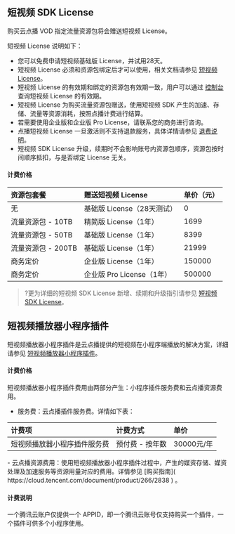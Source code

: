 ## 短视频 SDK License

购买云点播 VOD 指定流量资源包将会赠送短视频 License。

短视频 License 说明如下：

-  您可以免费申请短视频基础版 License，并试用28天。
-  短视频 License 必须和资源包绑定后才可以使用，相关文档请参见 [短视频 License](https://cloud.tencent.com/document/product/584/20333)。
-  短视频 License 的有效期和绑定的资源包有效期一致，用户可以通过 [控制台](https://console.cloud.tencent.com/vod/license) 查询短视频 License 的有效期。
- 短视频 License 为购买流量资源包赠送，使用短视频 SDK 产生的加速、存储、流量等资源消耗，按照点播计费进行结算。
- 若需要使用企业版和企业版 Pro License，请联系您的商务进行咨询。
- 点播短视频 License 一旦激活则不支持退款服务，具体详情请参见 [退费说明]( https://cloud.tencent.com/document/product/266/35787 )。
- 短视频 SDK License 升级，续期时不会影响账号内资源包顺序，资源包按时间顺序抵扣，与是否绑定 License 无关。

#### 计费价格

| 资源包套餐         | 赠送短视频 License         | 单价（元） |
| :----------------- | :------------------------- | :--------- |
| 无                 | 基础版 License（28天测试） | 0          |
| 流量资源包 - 10TB  | 精简版 License（1年）      | 1699       |
| 流量资源包 - 50TB  | 基础版 License（1年）      | 8399       |
| 流量资源包 - 200TB | 基础版 License（1年）      | 21999      |
| 商务定价           | 企业版 License（1年）      | 150000     |
| 商务定价           | 企业版 Pro License（1年）  | 500000     |

>?更为详细的短视频 SDK License 新增、续期和升级指引请参见 [短视频 SDK License](https://cloud.tencent.com/document/product/266/49924)。
## 短视频播放器小程序插件

短视频播放器小程序插件是云点播提供的短视频在小程序端播放的解决方案，详细请参见 [短视频播放器小程序插件](https://cloud.tencent.com/document/product/266/36849)。

#### 计费价格

短视频播放器小程序插件费用由两部分产生：小程序插件服务费和云点播资源费用。  

- 服务费：云点播插件服务费。详情如下表：
<table>
<thead>
<tr>
<th align="left">计费项</th>
<th align="left">计费方式</th>
<th align="left">单价</th>
</tr>
</thead>
<tbody><tr>
<td align="left">短视频播放器小程序插件服务费</td>
<td align="left">预付费 - 按年数</td>
<td align="left">30000元/年</td>
</tr>
</tbody></table>
- 云点播资源费用：使用短视频播放器小程序插件过程中，产生的媒资存储、媒资处理及加速服务等资源用量对应的费用。详情参见 [购买指南]( https://cloud.tencent.com/document/product/266/2838 ) 。

#### 计费说明

一个腾讯云账户仅提供一个 APPID，即一个腾讯云账号仅支持购买一个插件，一个插件可供多个小程序使用。
